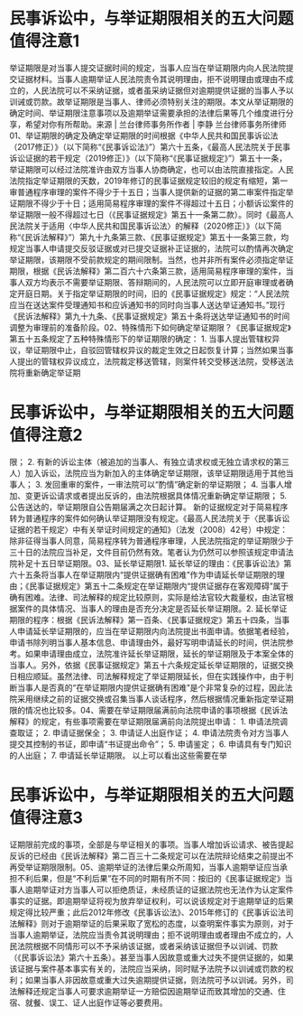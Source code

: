 # 民事诉讼中，与举证期限相关的五大问题值得注意1

举证期限是对当事人提交证据时间的规定，当事人应当在举证期限内向人民法院提交证据材料。当事人逾期举证人民法院责令其说明理由，拒不说明理由或理由不成立的，人民法院可以不采纳证据，或者虽采纳证据但对逾期提供证据的当事人予以训诫或罚款。故举证期限是当事人、律师必须特别关注的期限。本文从举证期限的确定时间、举证期限注意事项以及逾期举证需要承担的法律后果等几个维度进行分享，希望对你有所帮助。来源 | 兰台律师事务所作者 | 李静 兰台律师事务所律师01、举证期限的确定及确定举证期限的时间根据《中华人民共和国民事诉讼法（2017修正）》（以下简称“《民事诉讼法》”）第六十五条，《最高人民法院关于民事诉讼证据的若干规定（2019修正）》（以下简称“《民事证据规定》”）第五十一条，举证期限可以经过法院准许由双方当事人协商确定，也可以由法院直接指定。人民法院指定举证期限的天数，2019年修订的民事证据规定较旧的规定有缩短，第一审普通程序审理的案件不得少于十五日；当事人提供新的证据的第二审案件指定举证期限不得少于十日；适用简易程序审理的案件不得超过十五日；小额诉讼案件的举证期限一般不得超过七日（《民事证据规定》第五十一条第二款）。同时《最高人民法院关于适用〈中华人民共和国民事诉讼法〉的解释（2020修正）》（以下简称“《民诉法解释》”）第九十九条第三款、《民事证据规定》第五十一条第三款，均规定当事人申请提交反驳证据或对已提交证据补正证据的，法院可以酌情再次确定举证期限，该期限不受前款规定的期间限制。当然，也并非所有案件必须指定举证期限，根据《民诉法解释》第二百六十六条第三款，适用简易程序审理的案件，当事人双方均表示不需要举证期限、答辩期间的，人民法院可以立即开庭审理或者确定开庭日期。关于指定举证期限的时间，旧的《民事证据规定》规定：“人民法院应当在送达案件受理通知书和应诉通知书的同时向当事人送达举证通知书。”现行《民诉法解释》第九十九条、《民事证据规定》第五十条将送达举证通知书的时间调整为审理前的准备阶段。02、特殊情形下如何确定举证期限？《民事证据规定》第五十五条规定了五种特殊情形下的举证期限的确定： 1. 当事人提出管辖权异议，举证期限中止，自驳回管辖权异议的裁定生效之日起恢复计算；当然如果当事人提出的管辖权异议成立，法院裁定移送管辖，则案件转交受移送法院，受移送法院将重新确定举证期

# 民事诉讼中，与举证期限相关的五大问题值得注意2

限； 2. 有新的诉讼主体（被追加的当事人、有独立请求权或无独立请求权的第三人）加入诉讼，法院应当为新加入的主体确定举证期限，该举证期限适用于其他当事人； 3. 发回重审的案件，一审法院可以“酌情”确定新的举证期限； 4. 当事人增加、变更诉讼请求或者提出反诉的，由法院根据具体情况重新确定举证期限； 5. 公告送达的，举证期限自公告期届满之次日起计算。 新的证据规定对于简易程序转为普通程序的案件如何确认举证期限没有规定。《最高人民法院关于〈民事诉讼证据的若干规定〉中有关举证时间规定的通知》（法发（2008）42号）中规定：除非征得当事人同意，简易程序转为普通程序审理，人民法院指定的举证期限少于三十日的法院应当补足，文件目前仍然有效。笔者认为仍然可以参照该规定申请法院补足十五日举证期限。03、延长举证期限1. 延长举证的理由：《民事诉讼法》第六十五条将当事人在举证期限内“提供证据确有困难”作为申请延长举证期限的理由；《民事证据规定》第五十二条规定在举证期限内“提供证据存在客观障碍”属于确有困难。法律、司法解释的规定比较原则，实际是给法官较大裁量权，由法官根据案件的具体情况、当事人的理由是否充分决定是否延长举证期限。2. 延长举证期限的程序：根据《民诉法解释》第一百条、《民事证据规定》第五十四条，当事人申请延长举证期限的，应当在举证期限内向法院提出书面申请。依据笔者经验，申请书除列明当事人基本信息、申请理由外，最好写明申请延长的时间，供法院参考。如果申请理由成立，法院准许延长举证期限，延长的举证期限及于本案全体的当事人。另外，依据《民事证据规定》第五十六条规定延长举证期限的，证据交换日相应顺延。虽然法律、司法解释规定了举证期限延长，但在实践操作中，由于判断当事人是否真的“在举证期限内提供证据确有困难”是个非常复杂的过程，因此法院采用继续之前的证据交换或召集当事人谈话程序，然后根据情况重新指定举证期限的情况也比较多。04、需要在举证期限届满前向法院申请的事项根据《民诉法解释》的规定，有些事项需要在举证期限届满前向法院提出申请： 1. 申请法院调查取证； 2. 申请证据保全； 3. 申请证人出庭作证； 4. 申请法院责令对方当事人提交其控制的书证，即申请“书证提出命令”； 5. 申请鉴定； 6. 申请具有专门知识的人出庭； 7. 申请延长举证期限。 以上可以看出这些需要在举

# 民事诉讼中，与举证期限相关的五大问题值得注意3

证期限前完成的事项，全部是与举证相关的事项。当事人增加诉讼请求、被告提起反诉的已经由《民诉法解释》第二百三十二条规定可以在法院辩论结束之前提出不再受举证期限限制。05、逾期举证的法律后果众所周知，当事人逾期举证应当承担不利后果，但是“不利后果”在不同的时期有所不同：按旧的《民事证据规定》当事人逾期举证对方当事人可以拒绝质证，未经质证的证据法院也无法作为认定案件事实的证据。即逾期举证将视为放弃举证权利，可以说该规定对于逾期举证的后果规定得比较严重；此后2012年修改《民事诉讼法》、2015年修订的《民事诉讼法司法解释》则对于逾期举证的后果采取了宽松的态度，以查明案件事实为原则，对于当事人逾期举证，法院应当责令其说明理由；拒不说明理由或者理由不成立的，人民法院根据不同情形可以不予采纳该证据，或者采纳该证据但予以训诫、罚款（《民事诉讼法》第六十五条）。甚至当事人因故意或重大过失不提供证据的，如果该证据与案件基本事实有关的，法院应当采纳，同时赋予法院予以训诫或罚款的权利；如果当事人非因故意或重大过失逾期提供证据，则法院可予以训诫。另外，司法解释还规定当事人可要求逾期举证一方赔偿因逾期举证而致其增加的交通、住宿、就餐、误工、证人出庭作证等必要费用。

